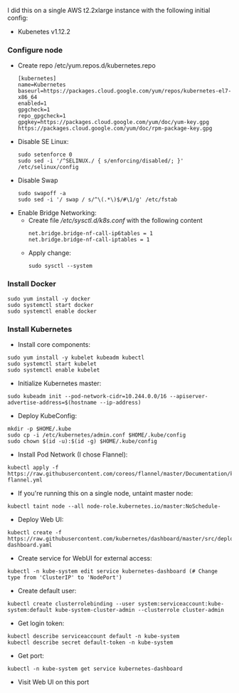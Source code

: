 I did this on a single AWS t2.2xlarge instance with the following initial config:
* Kubenetes v1.12.2

### Configure node
* Create repo /etc/yum.repos.d/kubernetes.repo
    ```
    [kubernetes]
    name=Kubernetes
    baseurl=https://packages.cloud.google.com/yum/repos/kubernetes-el7-x86_64
    enabled=1
    gpgcheck=1
    repo_gpgcheck=1
    gpgkey=https://packages.cloud.google.com/yum/doc/yum-key.gpg https://packages.cloud.google.com/yum/doc/rpm-package-key.gpg
    ```
* Disable SE Linux: 
    ```
    sudo setenforce 0
    sudo sed -i '/^SELINUX./ { s/enforcing/disabled/; }' /etc/selinux/config
    ```
* Disable Swap
    ```
    sudo swapoff -a
    sudo sed -i '/ swap / s/^\(.*\)$/#\1/g' /etc/fstab
    ```
* Enable Bridge Networking:
  * Create file */etc/sysctl.d/k8s.conf* with the following content
    ```
    net.bridge.bridge-nf-call-ip6tables = 1
	net.bridge.bridge-nf-call-iptables = 1
    ```
  * Apply change:
    ```
    sudo sysctl --system
    ```

### Install Docker
```
sudo yum install -y docker
sudo systemctl start docker
sudo systemctl enable docker

```

### Install Kubernetes
* Install core components:
```
sudo yum install -y kubelet kubeadm kubectl
sudo systemctl start kubelet
sudo systemctl enable kubelet

```
* Initialize Kubernetes master:
```
sudo kubeadm init --pod-network-cidr=10.244.0.0/16 --apiserver-advertise-address=$(hostname --ip-address)

```
* Deploy KubeConfig:
```
mkdir -p $HOME/.kube
sudo cp -i /etc/kubernetes/admin.conf $HOME/.kube/config
sudo chown $(id -u):$(id -g) $HOME/.kube/config
```
* Install Pod Network (I chose Flannel):
```
kubectl apply -f https://raw.githubusercontent.com/coreos/flannel/master/Documentation/kube-flannel.yml
```
* If you're running this on a single node, untaint master node:
```
kubectl taint node --all node-role.kubernetes.io/master:NoSchedule-
```
* Deploy Web UI:
```
kubectl create -f https://raw.githubusercontent.com/kubernetes/dashboard/master/src/deploy/recommended/kubernetes-dashboard.yaml
```
* Create service for WebUI for external access:
```
kubectl -n kube-system edit service kubernetes-dashboard (# Change type from 'ClusterIP' to 'NodePort')
```
* Create default user:
```
kubectl create clusterrolebinding --user system:serviceaccount:kube-system:default kube-system-cluster-admin --clusterrole cluster-admin
```
* Get login token:
```
kubectl describe serviceaccount default -n kube-system
kubectl describe secret default-token -n kube-system
```
* Get port:
```
kubectl -n kube-system get service kubernetes-dashboard
```
* Visit Web UI on this port 


